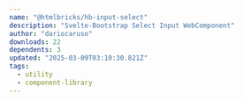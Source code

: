 ```yaml
---
name: "@htmlbricks/hb-input-select"
description: "Svelte-Bootstrap Select Input WebComponent"
author: "dariocaruso"
downloads: 22
dependents: 3
updated: "2025-03-09T03:10:30.821Z"
tags: 
  - utility
  - component-library
---
```

